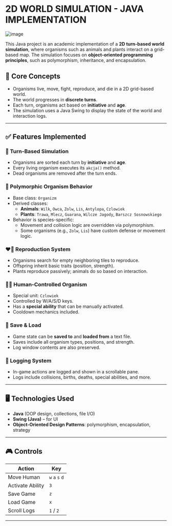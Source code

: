 # 2D WORLD SIMULATION - JAVA IMPLEMENTATION
![image](https://github.com/user-attachments/assets/2ef56223-bf06-4047-97e5-6b4ac075d9cf)

This Java project is an academic implementation of a **2D turn-based world simulation**, where organisms such as animals and plants interact on a grid-based map. The simulation focuses on **object-oriented programming principles**, such as polymorphism, inheritance, and encapsulation.

## 🧠 Core Concepts

- Organisms live, move, fight, reproduce, and die in a 2D grid-based world.
- The world progresses in **discrete turns**.
- Each turn, organisms act based on **initiative** and **age**.
- The simulation uses a Java Swing to display the state of the world and interaction logs.

---

## ✅ Features Implemented

### 🔁 Turn-Based Simulation
- Organisms are sorted each turn by **initiative** and **age**.
- Every living organism executes its `akcja()` method.
- Dead organisms are removed after the turn ends.

### 🧬 Polymorphic Organism Behavior
- Base class: `Organizm`
- Derived classes:
  - **Animals**: `Wilk`, `Owca`, `Zolw`, `Lis`, `Antylopa`, `Czlowiek`
  - **Plants**: `Trawa`, `Mlecz`, `Guarana`, `Wilcze Jagody`, `Barszcz Sosnowskiego`
- Behavior is species-specific:
  - Movement and collision logic are overridden via polymorphism.
  - Some organisms (e.g., `Zolw`, `Lis`) have custom defense or movement logic.

### ❤️‍🔥 Reproduction System
- Organisms search for empty neighboring tiles to reproduce.
- Offspring inherit basic traits (position, strength).
- Plants reproduce passively; animals do so based on interaction.
  
### 🧍‍♂️ Human-Controlled Organism
- Special unit: `Czlowiek`
- Controlled by W/A/S/D keys.
- Has a **special ability** that can be manually activated.
- Cooldown mechanics included.

### 💾 Save & Load
- Game state can be **saved to** and **loaded from** a text file.
- Saves include all organism types, positions, and strength.
- Log window contents are also preserved.

### 📜 Logging System
- In-game actions are logged and shown in a scrollable pane.
- Logs include collisions, births, deaths, special abilities, and more.

---

## 🖥️ Technologies Used

- **Java** (OOP design, collections, file I/O)
- **Swing (Java)** – for UI
- **Object-Oriented Design Patterns**: polymorphism, encapsulation, strategy

---
## 🎮 Controls

| Action               | Key              |
|----------------------|------------------|
| Move Human           | `w` `a` `s` `d`  |
| Activate Ability     | `3`              |
| Save Game            | `z`              |
| Load Game            | `x`              |
| Scroll Logs          | `1` / `2`        |

---

